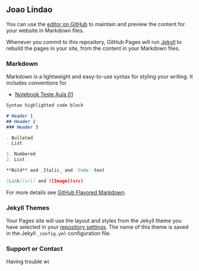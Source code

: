 ## Joao Lindao

You can use the [editor on GitHub](https://github.com/wmpjrufg/placas/edit/master/README.md) to maintain and preview the content for your website in Markdown files.

Whenever you commit to this repository, GitHub Pages will run [Jekyll](https://jekyllrb.com/) to rebuild the pages in your site, from the content in your Markdown files.

### Markdown

Markdown is a lightweight and easy-to-use syntax for styling your writing. It includes conventions for
* [Notebook Teste Aula 01](https://nbviewer.jupyter.org/github/wmpjrufg/placas/blob/master/notebooks/Teste%20Fa%20-%20rosenbrock.ipynb)

```markdown
Syntax highlighted code block

# Header 1
## Header 2
### Header 3

- Bulleted
- List

1. Numbered
2. List

**Bold** and _Italic_ and `Code` text

[Link](url) and ![Image](src)
```

For more details see [GitHub Flavored Markdown](https://guides.github.com/features/mastering-markdown/).

### Jekyll Themes

Your Pages site will use the layout and styles from the Jekyll theme you have selected in your [repository settings](https://github.com/wmpjrufg/placas/settings). The name of this theme is saved in the Jekyll `_config.yml` configuration file.

### Support or Contact

Having trouble wi
